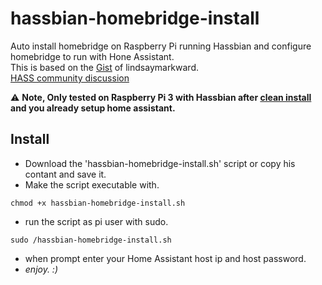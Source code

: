 # hassbian-homebridge-install
Auto install homebridge on Raspberry Pi running Hassbian and configure homebridge to run with Hone Assistant. <br>
This is based on the [Gist](https://gist.github.com/lindsaymarkward/22f45af5a6f05b3908e1f96d064104ba) of lindsaymarkward. <br>
[HASS community discussion](https://community.home-assistant.io/t/hassbian-install-script-for-homebridge/14883)

:warning: **Note, Only tested on Raspberry Pi 3 with Hassbian after [clean install](https://home-assistant.io/docs/hassbian/installation/) and you already setup home assistant.**

## Install
* Download the 'hassbian-homebridge-install.sh' script or copy his contant and save it.
* Make the script executable with.
```
chmod +x hassbian-homebridge-install.sh
```
* run the script as pi user with sudo.
```
sudo /hassbian-homebridge-install.sh
```
* when prompt enter your Home Assistant host ip and host password.
* *enjoy. :)*
